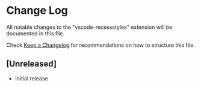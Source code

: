 # Change Log

All notable changes to the "vscode-recessstyles" extension will be documented in this file.

Check [Keep a Changelog](http://keepachangelog.com/) for recommendations on how to structure this file.

## [Unreleased]

- Initial release